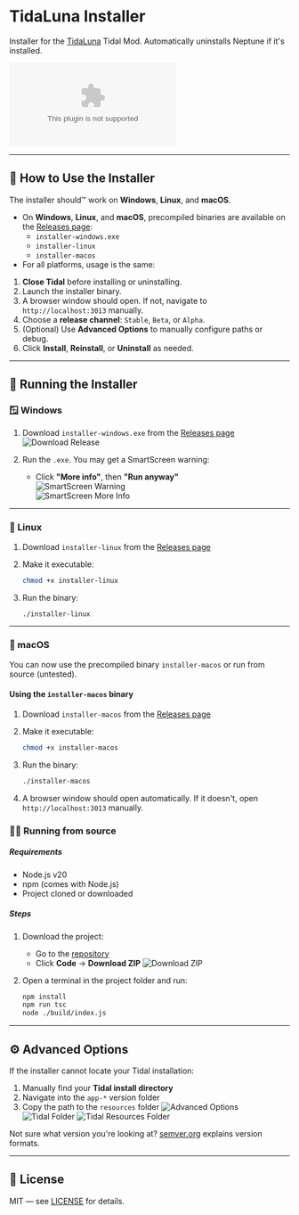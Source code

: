 # TidaLuna Installer

Installer for the [TidaLuna](https://github.com/Inrixia/TidaLuna) Tidal Mod. Automatically uninstalls Neptune if it's installed.

![GitHub Downloads (specific asset, all releases)](https://img.shields.io/github/downloads/jxnxsdev/TidaLuna-Installer/installer-windows.exe)

---

## 🧰 How to Use the Installer

The installer should™ work on **Windows**, **Linux**, and **macOS**.

- On **Windows**, **Linux**, and **macOS**, precompiled binaries are available on the [Releases page](https://github.com/jxnxsdev/TidaLuna-Installer/releases):
  - `installer-windows.exe`
  - `installer-linux`
  - `installer-macos`
- For all platforms, usage is the same:

1. **Close Tidal** before installing or uninstalling.
2. Launch the installer binary.
3. A browser window should open. If not, navigate to `http://localhost:3013` manually.
4. Choose a **release channel**: `Stable`, `Beta`, or `Alpha`.
5. (Optional) Use **Advanced Options** to manually configure paths or debug.
6. Click **Install**, **Reinstall**, or **Uninstall** as needed.

---

## 🚀 Running the Installer

### 🪟 Windows

1. Download `installer-windows.exe` from the [Releases page](https://github.com/jxnxsdev/TidaLuna-Installer/releases)  
   ![Download Release](images/github_compiled_download.png)

2. Run the `.exe`. You may get a SmartScreen warning:
   - Click **"More info"**, then **"Run anyway"**  
     ![SmartScreen Warning](images/smartscreen.png)  
     ![SmartScreen More Info](images/smartscreen_more.png)

---

### 🐧 Linux

1. Download `installer-linux` from the [Releases page](https://github.com/jxnxsdev/TidaLuna-Installer/releases)
2. Make it executable:

   ```bash
   chmod +x installer-linux
   ```

3. Run the binary:

   ```bash
   ./installer-linux
   ```

---

### 🍏 macOS

You can now use the precompiled binary `installer-macos` or run from source (untested).

#### Using the `installer-macos` binary

1. Download `installer-macos` from the [Releases page](https://github.com/jxnxsdev/TidaLuna-Installer/releases)

2. Make it executable:

   ```bash
   chmod +x installer-macos
   ```

3. Run the binary:

   ```bash
   ./installer-macos
   ```

4. A browser window should open automatically. If it doesn't, open `http://localhost:3013` manually.

### 🧑‍💻 Running from source

##### Requirements

- Node.js v20
- npm (comes with Node.js)
- Project cloned or downloaded

##### Steps

1. Download the project:

   - Go to the [repository](https://github.com/jxnxsdev/TidaLuna-Installer)
   - Click **Code** → **Download ZIP**
     ![Download ZIP](images/github_download.png)

2. Open a terminal in the project folder and run:

   ```bash
   npm install
   npm run tsc
   node ./build/index.js
   ```

---

## ⚙️ Advanced Options

If the installer cannot locate your Tidal installation:

1. Manually find your **Tidal install directory**
2. Navigate into the `app-*` version folder
3. Copy the path to the `resources` folder
   ![Advanced Options](images/advanced_options.png)
   ![Tidal Folder](images/tidal_folder.png)
   ![Tidal Resources Folder](images/tidal_resources.png)

Not sure what version you're looking at? [semver.org](https://semver.org/) explains version formats.

---

## 📎 License

MIT — see [LICENSE](./LICENSE) for details.

